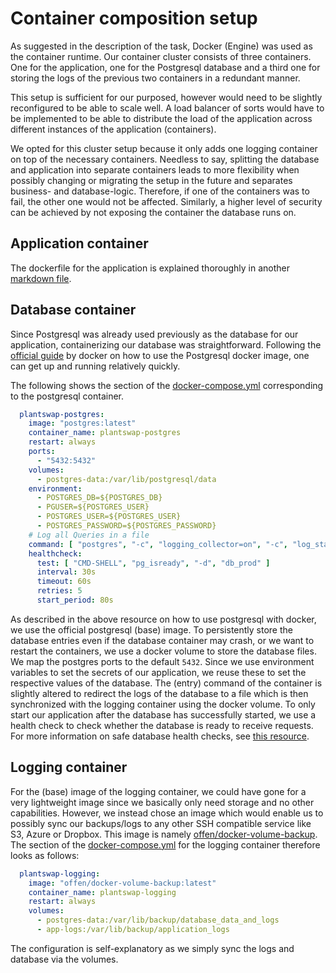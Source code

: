 # Container composition setup

As suggested in the description of the task, Docker (Engine) was used as the container runtime. Our container cluster consists of three containers. One for the application, one for the Postgresql database and a third one for storing the logs of the previous two containers in a redundant manner.

This setup is sufficient for our purposed, however would need to be slightly reconfigured to be able to scale well. A load balancer of sorts would have to be implemented to be able to distribute the load of the application across different instances of the application (containers).

We opted for this cluster setup because it only adds one logging container on top of the necessary containers. Needless to say, splitting the database and application into separate containers leads to more flexibility when possibly changing or migrating the setup in the future and separates business- and database-logic. Therefore, if one of the containers was to fail, the other one would not be affected. Similarly, a higher level of security can be achieved by not exposing the container the database runs on.

## Application container

The dockerfile for the application is explained thoroughly in another [markdown file](dockerfile_in_depth_explanation.md).

## Database container

Since Postgresql was already used previously as the database for our application, containerizing our database was straightforward. Following the [official guide](https://www.docker.com/blog/how-to-use-the-postgres-docker-official-image/) by docker on how to use the Postgresql docker image, one can get up and running relatively quickly.

The following shows the section of the [docker-compose.yml](../../docker-compose.yml) corresponding to the postgresql container.

```yaml
  plantswap-postgres:
    image: "postgres:latest"
    container_name: plantswap-postgres
    restart: always
    ports:
      - "5432:5432"
    volumes:
      - postgres-data:/var/lib/postgresql/data
    environment:
      - POSTGRES_DB=${POSTGRES_DB}
      - PGUSER=${POSTGRES_USER}
      - POSTGRES_USER=${POSTGRES_USER}
      - POSTGRES_PASSWORD=${POSTGRES_PASSWORD}
    # Log all Queries in a file
    command: [ "postgres", "-c", "logging_collector=on", "-c", "log_statement=all" ]
    healthcheck:
      test: [ "CMD-SHELL", "pg_isready", "-d", "db_prod" ]
      interval: 30s
      timeout: 60s
      retries: 5
      start_period: 80s
```

As described in the above resource on how to use postgresql with docker, we use the official postgresql (base) image. To persistently store the database entries even if the database container may crash, or we want to restart the containers, we use a docker volume to store the database files. We map the postgres ports to the default `5432`. Since we use environment variables to set the secrets of our application, we reuse these to set the respective values of the database. The (entry) command of the container is slightly altered to redirect the logs of the database to a file which is then synchronized with the logging container using the docker volume. To only start our application after the database has successfully started, we use a health check to check whether the database is ready to receive requests. For more information on safe database health checks, see [this resource](https://github.com/peter-evans/docker-compose-healthcheck).

## Logging container

For the (base) image of the logging container, we could have gone for a very lightweight image since we basically only need storage and no other capabilities. However, we instead chose an image which would enable us to possibly sync our backups/logs to any other SSH compatible service like S3, Azure or Dropbox. This image is namely [offen/docker-volume-backup](https://hub.docker.com/r/offen/docker-volume-backup). The section of the [docker-compose.yml](../../docker-compose.yml) for the logging container therefore looks as follows:

```yaml
  plantswap-logging:
    image: "offen/docker-volume-backup:latest"
    container_name: plantswap-logging
    restart: always
    volumes:
      - postgres-data:/var/lib/backup/database_data_and_logs
      - app-logs:/var/lib/backup/application_logs
```

The configuration is self-explanatory as we simply sync the logs and database via the volumes.
